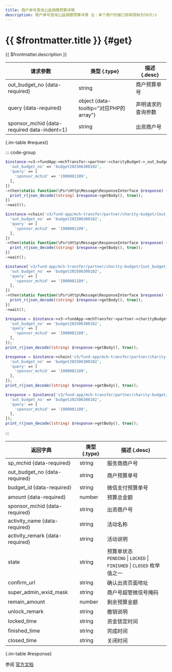 ```yaml
---
title: 商户单号查询公益捐赠预算详情
description: 商户单号查询公益捐赠预算详情 注：单个商户的接口频率限制为50次/s
---
```


# {{ $frontmatter.title }} {#get}

{{ $frontmatter.description }}

| 请求参数 | 类型 {.type} | 描述 {.desc}
| --- | --- | ---
| out_budget_no {data-required} | string | 商户预算单号
| query {data-required} | object {data-tooltip="对应PHP的array"} | 声明请求的查询参数
| sponsor_mchid {data-required data-indent=1} | string | 出资商户号

{.im-table #request}

::: code-group

```php [异步纯链式]
$instance->v3->fundApp->mchTransfer->partner->charityBudget->_out_budget_no_->getAsync([
  'out_budget_no' => 'budget202506300102',
  'query' => [
    'sponsor_mchid' => '1900001109',
  ],
])
->then(static function(\Psr\Http\Message\ResponseInterface $response) {
  print_r(json_decode((string) $response->getBody(), true));
})
->wait();
```

```php [异步声明式]
$instance->chain('v3/fund-app/mch-transfer/partner/charity-budget/{out_budget_no}')->getAsync([
  'out_budget_no' => 'budget202506300102',
  'query' => [
    'sponsor_mchid' => '1900001109',
  ],
])
->then(static function(\Psr\Http\Message\ResponseInterface $response) {
  print_r(json_decode((string) $response->getBody(), true));
})
->wait();
```

```php [异步属性式]
$instance['v3/fund-app/mch-transfer/partner/charity-budget/{out_budget_no}']->getAsync([
  'out_budget_no' => 'budget202506300102',
  'query' => [
    'sponsor_mchid' => '1900001109',
  ],
])
->then(static function(\Psr\Http\Message\ResponseInterface $response) {
  print_r(json_decode((string) $response->getBody(), true));
})
->wait();
```

```php [同步纯链式]
$response = $instance->v3->fundApp->mchTransfer->partner->charityBudget->_out_budget_no_->get([
  'out_budget_no' => 'budget202506300102',
  'query' => [
    'sponsor_mchid' => '1900001109',
  ],
]);
print_r(json_decode((string) $response->getBody(), true));
```

```php [同步声明式]
$response = $instance->chain('v3/fund-app/mch-transfer/partner/charity-budget/{out_budget_no}')->get([
  'out_budget_no' => 'budget202506300102',
  'query' => [
    'sponsor_mchid' => '1900001109',
  ],
]);
print_r(json_decode((string) $response->getBody(), true));
```

```php [同步属性式]
$response = $instance['v3/fund-app/mch-transfer/partner/charity-budget/{out_budget_no}']->get([
  'out_budget_no' => 'budget202506300102',
  'query' => [
    'sponsor_mchid' => '1900001109',
  ],
]);
print_r(json_decode((string) $response->getBody(), true));
```

:::

| 返回字典 | 类型 {.type} | 描述 {.desc}
| --- | --- | ---
| sp_mchid {data-required} | string | 服务商商户号
| out_budget_no {data-required} | string | 商户预算单号
| budget_id {data-required} | string | 微信支付预算单号
| amount {data-required} | number | 预算总金额
| sponsor_mchid {data-required} | string | 出资商户号
| activity_name {data-required} | string | 活动名称
| activity_remark {data-required} | string | 活动说明
| state | string | 预算单状态<br/>`PENDING` \| `LOCKED` \| `FINISHED` \| `CLOSED` 枚举值之一
| confirm_url | string | 确认出资页面地址
| super_admin_wxid_mask | string | 商户号超管微信号掩码
| remain_amount | number | 剩余预算金额
| unlock_remark | string | 撤销说明
| locked_time | string | 资金锁定时间
| finished_time | string | 完成时间
| closed_time | string | 关闭时间

{.im-table #response}

参阅 [官方文档](https://pay.weixin.qq.com/doc/v3/partner/4015554788)
